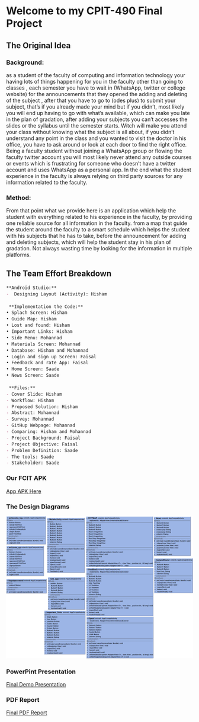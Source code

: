 # Welcome to my CPIT-490 Final Project

## The Original Idea

### Background:
as a student of the faculty of computing and information technology your having lots of things happening for you in the faculty other than going to classes , each semester you have to wait in (WhatsApp, twitter or college website) for the announcements that they opened the adding and deleting of the subject , after that you have to go to (odes plus) to submit your subject, that’s if you already made your mind but if you didn’t, most likely you will end up having to go with what’s available, which can make you late in the plan of gradation, after adding your subjects you can’t accesses the slides or the syllabus until the semester starts. Witch will make you attend your class without knowing what the subject is all about, if you didn’t understand any point in the class and you wanted to visit the doctor in his office, you have to ask around or look at each door to find the right office. Being a faculty student without joining a WhatsApp group or flowing the faculty twitter account you will most likely never attend any outside courses or events which is frustrating for someone who doesn’t have a twitter account and uses WhatsApp as a personal app. In the end what the student experience in the faculty is always relying on third party sources for any information related to the faculty.

### Method:
From that point what we provide here is an application which help the student with everything related to his experience in the faculty, by providing one reliable source for all information in the faculty. from a map that guide the student around the faculty to a smart schedule which helps the student with his subjects that he has to take, before the announcement for adding and deleting subjects, which will help the student stay in his plan of gradation. Not always wasting time by looking for the information in multiple platforms.


## The Team Effort Breakdown 

```markdown
**Android Studio:**
-  Designing Layout (Activity): Hisham  

 **Implementation the Code:**
• Splach Screen: Hisham 
• Guide Map: Hisham 
• Lost and found: Hisham
• Important Links: Hisham 
• Side Menu: Mohannad
• Materials Screen: Mohannad 
• Database: Hisham and Mohannad 
• Login and sign up Screen: Faisal 
• Feedback and rate App: Faisal
• Home Screen: Saade 
• News Screen: Saade 

 **Files:**
- Cover Slide: Hisham
- Workflow: Hisham 
- Proposed Solution: Hisham
- Abstract: Mohannad
- Survey: Mohannad
- GitHup Webpage: Mohannad 
- Comparing: Hisham and Mohannad 
- Project Background: Faisal 
- Project Objective: Faisal
- Problem Definition: Saade 
- The tools: Saade 
- Stakeholder: Saade 
```

### Our FCIT APK 


[App APK Here](https://github.com/mohannadsa/project.repo.fcitapp.git)


### The Design Diagrams

![Design Diagrams](/umlfcit.png)

### PowerPint Presentation

[Final Demo Presentation](https://drive.google.com/open?id=14N5h1lGXmhFXFK096wNfiDyym0BVRes_)

### PDF Report

[Final PDF Report](https://drive.google.com/open?id=12MTuLe1Uw25rqgcjlkw4hTk2xRmDk6Mq)
